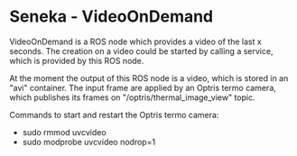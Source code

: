 Seneka - VideoOnDemand
======
VideoOnDemand is a ROS node which provides a video of the last x seconds. The creation on a video could be started by calling a service, which is provided by this ROS node.

At the moment the output of this ROS node is a video, which is stored in an "avi" container. The input frame are applied by an Optris termo camera, which publishes its frames on "/optris/thermal_image_view" topic.

Commands to start and restart the Optris termo camera:
- sudo rmmod uvcvideo
- sudo modprobe uvcvideo nodrop=1
